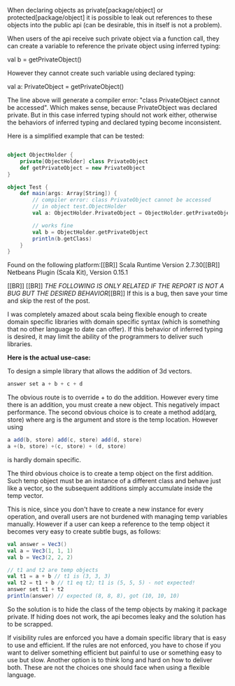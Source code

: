 When declaring objects as private[package/object] or protected[package/object] it is possible to leak out references to these objects into the public api (can be desirable, this in itself is not a problem).

When users of the api receive such private object via a function call, they can create a variable to reference the private object using inferred typing: 

val b = getPrivateObject()

However they cannot create such variable using declared typing:

val a: PrivateObject = getPrivateObject()

The line above will generate a compiler error: "class PrivateObject cannot be accessed". Which makes sense, because PrivateObject was declared private. But in this case inferred typing should not work either, otherwise the behaviors of inferred typing and declared typing become inconsistent.

Here is a simplified example that can be tested:
```scala

object ObjectHolder {
    private[ObjectHolder] class PrivateObject
    def getPrivateObject = new PrivateObject
}

object Test {
    def main(args: Array[String]) {
        // compiler error: class PrivateObject cannot be accessed
        // in object test.ObjectHolder
        val a: ObjectHolder.PrivateObject = ObjectHolder.getPrivateObject

        // works fine
        val b = ObjectHolder.getPrivateObject
        println(b.getClass)
    }
}
```

Found on the following platform:[[BR]]
Scala Runtime Version 2.7.30[[BR]]
Netbeans Plugin (Scala Kit), Version 0.15.1

[[BR]]
[[BR]]
*THE FOLLOWING IS ONLY RELATED IF THE REPORT IS NOT A BUG BUT THE DESIRED BEHAVIOR*[[BR]]
If this is a bug, then save your time and skip the rest of the post.

I was completely amazed about scala being flexible enough to create domain specific libraries with domain specific syntax (which is something that no other language to date can offer). If this behavior of inferred typing is desired, it may limit the ability of the programmers to deliver such libraries.

**Here is the actual use-case:**

To design a simple library that allows the addition of 3d vectors.
```scala
answer set a + b + c + d
```
The obvious route is to override + to do the addition.
However every time there is an addition, you must create a new object. This negatively impact performance. The second obvious choice is to create a method add(arg, store) where arg is the argument and store is the temp location. However using
```scala
a add(b, store) add(c, store) add(d, store)
a +(b, store) +(c, store) + (d, store)
```
is hardly domain specific.

The third obvious choice is to create a temp object on the first addition. Such temp object must be an instance of a different class and behave just like a vector, so the subsequent additions simply accumulate inside the temp vector.

This is nice, since you don't have to create a new instance for every operation, and overall users are not burdened with managing temp variables manually. However if a user can keep a reference to the temp object it becomes very easy to create subtle bugs, as follows:

```scala
val answer = Vec3()
val a = Vec3(1, 1, 1)
val b = Vec3(2, 2, 2)

// t1 and t2 are temp objects
val t1 = a + b // t1 is (3, 3, 3)
val t2 = t1 + b // t1 eq t2; t1 is (5, 5, 5) - not expected!
answer set t1 + t2 
println(answer) // expected (8, 8, 8), got (10, 10, 10)
```

So the solution is to hide the class of the temp objects by making it package private. If hiding does not work, the api becomes leaky and the solution has to be scrapped.

If visibility rules are enforced you have a domain specific library that is easy to use and efficient.
If the rules are not enforced, you have to chose if you want to deliver something efficient but painful to use or something easy to use but slow. Another option is to think long and hard on how to deliver both. These are not the choices one should face when using a flexible language.

